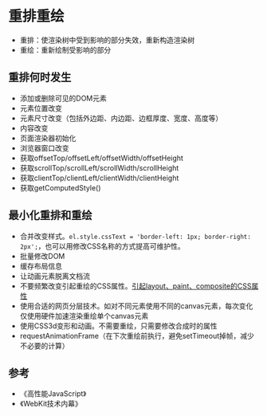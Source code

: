 # 重排重绘

* 重排：使渲染树中受到影响的部分失效，重新构造渲染树
* 重绘：重新绘制受影响的部分

## 重排何时发生

* 添加或删除可见的DOM元素
* 元素位置改变
* 元素尺寸改变（包括外边距、内边距、边框厚度、宽度、高度等）
* 内容改变
* 页面渲染器初始化
* 浏览器窗口改变
* 获取offsetTop/offsetLeft/offsetWidth/offsetHeight
* 获取scrollTop/scrollLeft/scrollWidth/scrollHeight
* 获取clientTop/clientLeft/clientWidth/clientHeight
* 获取getComputedStyle()

## 最小化重排和重绘

* 合并改变样式。`el.style.cssText = 'border-left: 1px; border-right: 2px';`，也可以用修改CSS名称的方式提高可维护性。
* 批量修改DOM
* 缓存布局信息
* 让动画元素脱离文档流
* 不要频繁改变引起重绘的CSS属性。[引起layout、paint、composite的CSS属性](https://csstriggers.com/)
* 使用合适的网页分层技术。如对不同元素使用不同的canvas元素，每次变化仅使用硬件加速渲染重绘单个canvas元素
* 使用CSS3d变形和动画。不需要重绘，只需要修改合成时的属性
* requestAnimationFrame（在下次重绘前执行，避免setTimeout掉帧，减少不必要的计算）

## 参考

* 《高性能JavaScript》
* 《WebKit技术内幕》